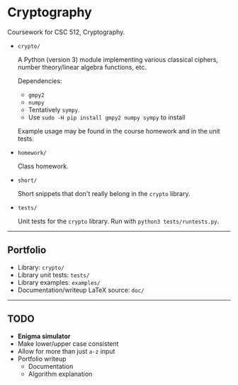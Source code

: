 # Cryptography

Coursework for CSC 512, Cryptography.

* `crypto/`

    A Python (version 3) module implementing various classical ciphers, number theory/linear algebra functions, etc.

    Dependencies:
    - `gmpy2`
    - `numpy`
    - Tentatively `sympy`.
    - Use `sudo -H pip install gmpy2 numpy sympy` to install

    Example usage may be found in the course homework and in the unit tests.

* `homework/`

    Class homework.

* `short/`

    Short snippets that don't really belong in the `crypto` library.

* `tests/`

    Unit tests for the `crypto` library. Run with `python3 tests/runtests.py`.

---

## Portfolio
* Library: `crypto/`
* Library unit tests: `tests/`
* Library examples: `examples/`
* Documentation/writeup LaTeX source: `doc/`

---

## TODO
* **Enigma simulator**
* Make lower/upper case consistent
* Allow for more than just `a-z` input
* Portfolio writeup
    - Documentation
    - Algorithm explanation
